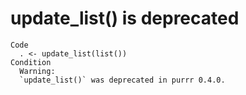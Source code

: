 # update_list() is deprecated

    Code
      . <- update_list(list())
    Condition
      Warning:
      `update_list()` was deprecated in purrr 0.4.0.


